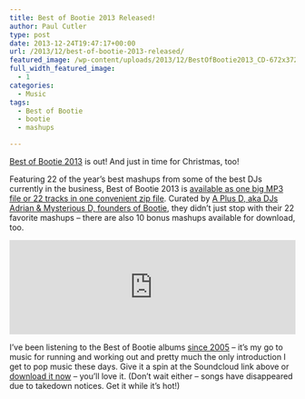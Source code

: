 ```yaml
---
title: Best of Bootie 2013 Released!
author: Paul Cutler
type: post
date: 2013-12-24T19:47:17+00:00
url: /2013/12/best-of-bootie-2013-released/
featured_image: /wp-content/uploads/2013/12/BestOfBootie2013_CD-672x372.jpg
full_width_featured_image:
  - 1
categories:
  - Music
tags:
  - Best of Bootie
  - bootie
  - mashups

---
```

[Best of Bootie 2013][1] is out! And just in time for Christmas, too!

Featuring 22 of the year&#8217;s best mashups from some of the best DJs currently in the business, Best of Bootie 2013 is [available as one big MP3 file or 22 tracks in one convenient zip file][2]. Curated by [A Plus D, aka DJs Adrian & Mysterious D, founders of Bootie][3], they didn&#8217;t just stop with their 22 favorite mashups &#8211; there are also 10 bonus mashups available for download, too.

<iframe width="100%" height="166" scrolling="no" frameborder="no" src="http://w.soundcloud.com/player/?url=https%3A%2F%2Fapi.soundcloud.com%2Ftracks%2F126267763&color=ff6600"></iframe> 

I&#8217;ve been listening to the Best of Bootie albums [since 2005][4] &#8211; it&#8217;s my go to music for running and working out and pretty much the only introduction I get to pop music these days. Give it a spin at the Soundcloud link above or [download it now][2] &#8211; you&#8217;ll love it. (Don&#8217;t wait either &#8211; songs have disappeared due to takedown notices. Get it while it&#8217;s hot!)

 [1]: http://bootiemashup.com/blog/2013/12/best-of-bootie-2013-mixtape-of-22-of-the-years-best-mashups-10-bonus-tracks.html
 [2]: http://bootiemashup.com/bestofbootie2013/
 [3]: http://bootiemashup.com/blog/about
 [4]: http://www.paulcutler.org/blog/2006/02/best-of-bootie-2005/